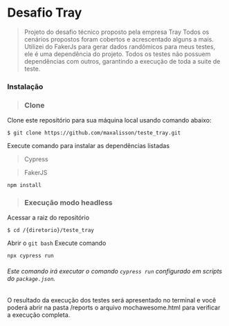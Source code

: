 # Desafio Tray
> Projeto do desafio técnico proposto pela empresa Tray
> Todos os cenários propostos foram cobertos e acrescentado alguns a mais.
> Utilizei do FakerJs para gerar dados randômicos para meus testes, ele é uma dependência do projeto.
> Todos os testes não possuem dependências com outros, garantindo a execução de toda a suite de teste.



### Instalação

>### Clone

Clone este repositório para sua máquina local usando comando abaixo:


```
$ git clone https://github.com/maxalisson/teste_tray.git
```

Execute comando para instalar as dependências listadas
> Cypress

> FakerJS

```
npm install
```

>### Execução modo headless 

Acessar a raiz do repositório
```
$ cd /{diretorio}/teste_tray
```
Abrir o ```git bash```
Execute comando 
```
npx cypress run
```
###### Este comando irá executar o comando ``` cypress run ``` configurado em scripts do ``` package.json ```.

O resultado da execução dos testes será apresentado no terminal e você poderá abrir na pasta /reports o arquivo mochawesome.html para verificar a execução completa.



